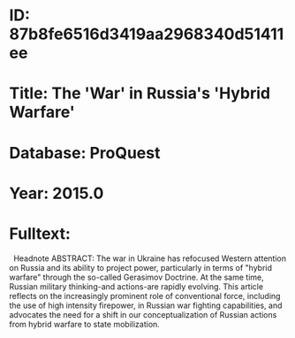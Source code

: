 # ID: 87b8fe6516d3419aa2968340d51411ee
# Title: The 'War' in Russia's 'Hybrid Warfare'
# Database: ProQuest
# Year: 2015.0
# Fulltext:
  Headnote ABSTRACT: The war in Ukraine has refocused Western attention on Russia and its ability to project power, particularly in terms of "hybrid warfare" through the so-called Gerasimov Doctrine. At the same time, Russian military thinking-and actions-are rapidly evolving. This article reflects on the increasingly prominent role of conventional force, including the use of high intensity firepower, in Russian war fighting capabilities, and advocates the need for a shift in our conceptualization of Russian actions from hybrid warfare to state mobilization.